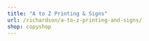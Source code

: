 ```yaml
---
title: "A to Z Printing & Signs"
url: /richardson/a-to-z-printing-and-signs/
shop: copyshop
---
```

